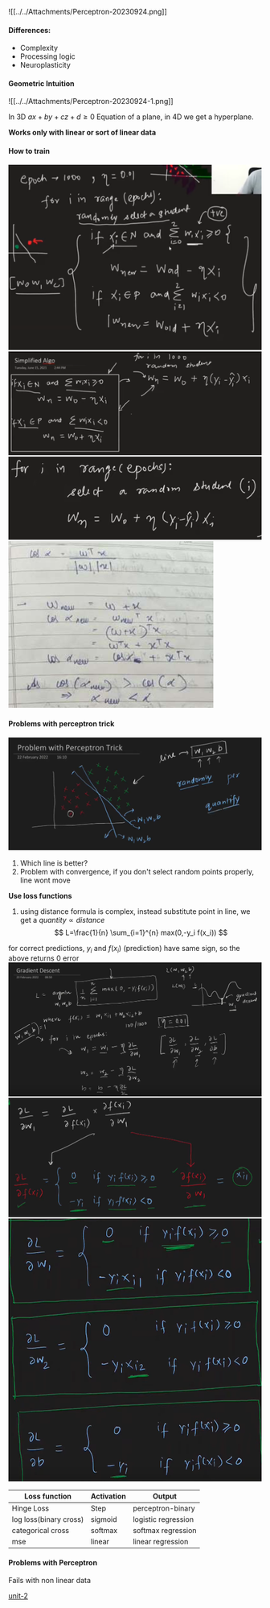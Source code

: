 ![[../../Attachments/Perceptron-20230924.png]]
#### Differences:
- Complexity
- Processing logic
- Neuroplasticity

#### Geometric Intuition

![[../../Attachments/Perceptron-20230924-1.png]]

In 3D
$ax + by + cz + d \geq 0$
Equation of a plane, in 4D we get a hyperplane.

**Works only with linear or sort of linear data**


#### How to train
![](../../Attachments/Perceptron-20230924-2.png)
![](../../Attachments/Perceptron-20230924-3.png)
![](../../Attachments/Perceptron-20230924-4.png)
![](../../Attachments/Perceptron-20230924-5.png)
#### Problems with perceptron trick
![](../../Attachments/Perceptron-20230924-6.png)
1) Which line is better?
2) Problem with convergence, if you don't select random points properly, line wont move

**Use loss functions**
1) using distance formula is complex, instead substitute point in line, we get a $quantity \propto distance$
$$
L=\frac{1}{n} \sum_{i=1}^{n} max(0,-y_i f(x_i))
$$

for correct predictions, $y_i$ and $f(x_i)$ (prediction) have same sign, so the above returns 0 error 
![](../../Attachments/Perceptron-20230924-7.png)
![](../../Attachments/Perceptron-20230924-8.png)
![](../../Attachments/Perceptron-20230924-9.png)

| Loss function | Activation | Output |
| ------------- | ---------- | ------ |
|    Hinge Loss           |Step            |  perceptron-binary|
|log loss(binary cross)|sigmoid|logistic regression|
|categorical cross|softmax|softmax regression|
|mse|linear|linear regression|


#### Problems with Perceptron

Fails with non linear data



[unit-2](../../AA/unit-2.md)






